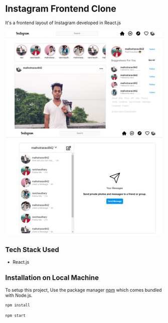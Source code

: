 # Instagram Frontend Clone

It's a frontend layout of Instagram developed in React.js

![Frontend Screenshot 1](public/assets/insta_ss1.jpg)
![Frontend Screenshot 1](public/assets/insta_ss2.jpg)

## Tech Stack Used

- React.js

## Installation on Local Machine

To setup this project, Use the package manager [npm](https://nodejs.org/en/) which comes bundled with Node.js.

```bash
npm install

npm start

```
